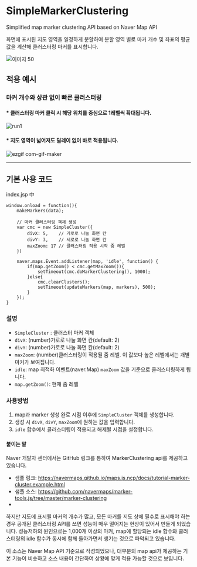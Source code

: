 

# SimpleMarkerClustering
Simplified map marker clustering API based on Naver Map API

화면에 표시된 지도 영역을 일정하게 분할하여 분할 영역 별로 마커 개수 및 좌표의 평균 값을 계산해 클러스터링 마커를 표시합니다. 

![이미지 50](https://user-images.githubusercontent.com/48939257/128497904-aa6de4ef-65ce-449c-8932-3f8d0ef2c006.png)


## 적용 예시 
### 마커 개수와 상관 없이 빠른 클러스터링

#### * 클러스터링 마커 클릭 시 해당 위치를 중심으로 1레벨씩 확대됩니다. 

![run1](https://user-images.githubusercontent.com/48939257/128496094-6a87376a-ce35-46ab-9491-07abebc6a031.gif)

#### * 지도 영역이 넓어져도 딜레이 없이 바로 적용됩니다. 
![ezgif com-gif-maker](https://user-images.githubusercontent.com/48939257/128496841-e49a34c8-13d4-429c-9782-a5a65bc28095.gif)

* * *
## 기본 사용 코드
index.jsp 中
```   	
window.onload = function(){
    makeMarkers(data);
	   
    // 마커 클러스터링 객체 생성
    var cmc = new SimpleCluster({
        divX: 5,	// 가로로 나눌 화면 칸
        divY: 3,	// 세로로 나눌 화면 칸
        maxZoom: 17 // 클러스터링 적용 시작 줌 레벨
    })  
    
    naver.maps.Event.addListener(map, 'idle', function() {
        if(map.getZoom() < cmc.getMaxZoom()){
            setTimeout(cmc.doMarkerClustering(), 1000);
        }else{
            cmc.clearClusters();
            setTimeout(updateMarkers(map, markers), 500);
        }
    });
}
```

### 설명
* ```SimpleCluster``` : 클러스터 마커 객체
* ```divX```: (number)가로로 나눌 화면 칸(default: 2)
* ```divY```: (number)가로로 나눌 화면 칸(default: 2)
* ```maxZoom```: (number)클러스터링이 적용될 줌 레벨. 이 값보다 높은 레벨에서는 개별 마커가 보여집니다.
* ```idle```: map 최적화 이벤트(naver.Map) ```maxZoom``` 값을 기준으로 클러스터링하게 됩니다.
* ```map.getZoom()```: 현재 줌 레벨 

### 사용방법
1. map과 marker 생성 완료 시점 이후에 ```SimpleCluster``` 객체를 생성합니다.
2. 생성 시 ```divX```, ```divY```, ```maxZoom```에 원하는 값을 입력합니다.  
3. ```idle``` 함수에서 클러스터링이 적용되고 해제될 시점을 설정합니다. 

    

#### 붙이는 말

Naver 개발자 센터에서는 GitHub 링크를 통하여 MarkerClustering api를 제공하고 있습니다. 
- 샘플 링크: https://navermaps.github.io/maps.js.ncp/docs/tutorial-marker-cluster.example.html
- 샘플 소스: https://github.com/navermaps/marker-tools.js/tree/master/marker-clustering
- 
하지만 지도에 표시될 마커의 개수가 많고, 모든 마커를 지도 상에 필수로 표시해야 하는 경우 
공개된 클러스터링 API를 쓰면 성능이 매우 떨어지는 현상이 있어서 만들게 되었습니다. 
성능저하의 원인으로는 1,000개 이상의 마커, map에 할당되는 idle 함수와 클러스터링의 idle 함수가 동시에 함께 돌아가면서 생기는 것으로 파악되고 있습니다. 

이 소스는 Naver Map API 기준으로 작성되었으나, 대부분의 map api가 제공하는 기본 기능이 비슷하고 소스 내용이 간단하여 상황에 맞게 적용 가능할 것으로 보입니다. 

